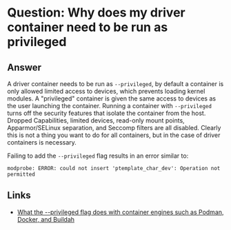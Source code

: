 # Question: Why does my driver container need to be run as privileged

## Answer

A driver container needs to be run as `--privileged`, by default a container is only allowed limited access to devices, which prevents loading kernel modules. A "privileged" container is given the same access to devices as the user launching the container. Running a container with `--privileged` turns off the security features that isolate the container from the host. Dropped Capabilities, limited devices, read-only mount points, Apparmor/SELinux separation, and Seccomp filters are all disabled. Clearly this is not a thing you want to do for all containers, but in the case of driver containers is necessary.

Failing to add the `--privileged` flag results in an error similar to:

```
modprobe: ERROR: could not insert 'ptemplate_char_dev': Operation not permitted
```

## Links

* [What the --privileged flag does with container engines such as Podman, Docker, and Buildah](https://www.redhat.com/sysadmin/privileged-flag-container-engines)